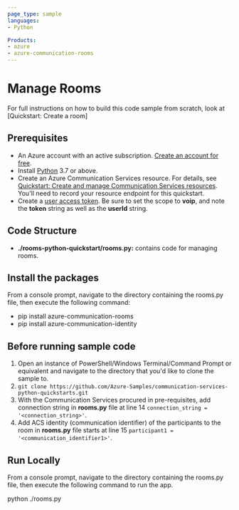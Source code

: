 ```yaml
---
page_type: sample
languages:
- Python

Products:
- azure
- azure-communication-rooms
---
```



# Manage Rooms

For full instructions on how to build this code sample from scratch, look at [Quickstart: Create a room]

## Prerequisites

- An Azure account with an active subscription. [Create an account for free](https://azure.microsoft.com/free/?WT.mc_id=A261C142F).
- Install [Python](https://www.python.org/downloads/) 3.7 or above.
- Create an Azure Communication Services resource. For details, see [Quickstart: Create and manage Communication Services resources](https://docs.microsoft.com/azure/communication-services/quickstarts/create-communication-resource). You'll need to record your resource endpoint for this quickstart.
- Create a  [user access token](https://docs.microsoft.com/azure/communication-services/quickstarts/access-tokens?pivots=programming-language-python). Be sure to set the scope to **voip**, and note the **token** string as well as the **userId** string.

## Code Structure

- **./rooms-python-quickstart/rooms.py:** contains code for managing rooms.

## Install the packages

From a console prompt, navigate to the directory containing the rooms.py file, then execute the following command:

- pip install azure-communication-rooms
- pip install azure-communication-identity

## Before running sample code

1. Open an instance of PowerShell/Windows Terminal/Command Prompt or equivalent and navigate to the directory that you'd like to clone the sample to.
2. `git clone https://github.com/Azure-Samples/communication-services-python-quickstarts.git`
3. With the Communication Services procured in pre-requisites, add connection string in **rooms.py** file at line 14 ```connection_string = '<connection_string>'```.
4. Add ACS identity (communication identifier) of the participants to the room in **rooms.py** file starts at line 15 ```participant1 = '<communication_identifier1>'```.

## Run Locally

From a console prompt, navigate to the directory containing the rooms.py file, then execute the following command to run the app.

python ./rooms.py
